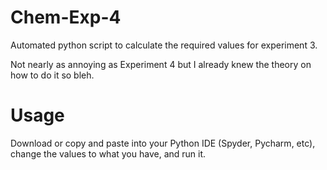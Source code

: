 # Chem-Exp-4

Automated python script to calculate the required values for experiment 3.

Not nearly as annoying as Experiment 4 but I already knew the theory on how to do it so bleh.

# Usage

Download or copy and paste into your Python IDE (Spyder, Pycharm, etc), change the values to what you have, and run it.
